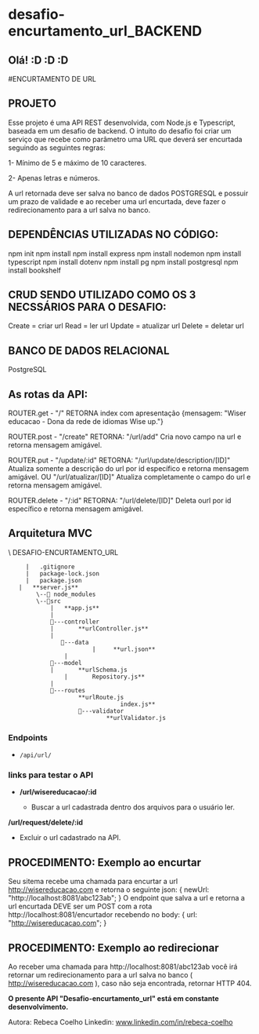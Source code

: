 # desafio-encurtamento_url_BACKEND

## Olá! :D :D :D

#ENCURTAMENTO DE URL

## PROJETO
Esse projeto é uma API REST desenvolvida, com Node.js e Typescript, baseada em um desafio de backend.
O intuito do desafio foi criar um serviço que recebe como parâmetro uma URL que deverá ser encurtada seguindo as seguintes regras:

1- Mínimo de 5 e máximo de 10 caracteres.

2- Apenas letras e números.

A url retornada deve ser salva no banco de dados POSTGRESQL e possuir um prazo de validade e ao receber uma url encurtada, deve fazer o redirecionamento para a url salva no banco. 

## DEPENDÊNCIAS UTILIZADAS NO CÓDIGO:
npm init
npm install
npm install express
npm install nodemon
npm install typescript
npm install dotenv
npm install pg
npm install postgresql
npm install bookshelf

## CRUD SENDO UTILIZADO COMO OS 3 NECSSÁRIOS PARA O DESAFIO:
Create = criar url
Read = ler url
Update = atualizar url
Delete = deletar url

## BANCO DE DADOS RELACIONAL
PostgreSQL


## As rotas da API:

ROUTER.get -
"/"
RETORNA index com apresentação {mensagem: "Wiser educacao - Dona da rede de idiomas Wise up."}


ROUTER.post -
"/create"
RETORNA:  "/url/add" Cria novo campo na url e retorna mensagem amigável.


ROUTER.put - 
"/update/:id"
RETORNA:  "/url/update/description/[ID]" Atualiza somente a descrição do url por id específico e retorna mensagem amigável.
OU
"/url/atualizar/[ID]" Atualiza completamente o campo do url e retorna mensagem amigável.


ROUTER.delete -
"/:id"
RETORNA: "/url/delete/[ID]" Deleta ourl por id específico e retorna mensagem amigável.


## Arquitetura MVC

\ DESAFIO-ENCURTAMENTO_URL

		 |   .gitignore
		 |   package-lock.json
		 |   package.json
	   |   **server.js**
			\--📂 node_modules
			\--📂src
			    |   **app.js**
			    |
			    📂---controller
			    |       **urlController.js**
			    |
          		   📂---data
                            |     **url.json**
          		    | 
			    📂---model
			    |       **urlSchema.js
					|       Repository.js**
			    |
			    📂---routes
			            **urlRoute.js
									index.js**
                        📂---validator
			                    **urlValidator.js
								

### Endpoints

- `/api/url/`

### links para testar o API

- **/url/wisereducacao/:id**

  - Buscar a url cadastrada dentro dos arquivos para o usuário ler.

**/url/request/delete/:id**

- Excluir o url cadastrado na API.


## PROCEDIMENTO: Exemplo ao encurtar
Seu sitema recebe uma chamada para encurtar a url http://wisereducacao.com e retorna o
seguinte json:
{ newUrl: "http://localhost:8081/abc123ab"; }
O endpoint que salva a url e retorna a url encurtada DEVE ser um POST com a rota
http://localhost:8081/encurtador recebendo no body:
{ url: "http://wisereducacao.com"; }


## PROCEDIMENTO: Exemplo ao redirecionar
Ao receber uma chamada para http://localhost:8081/abc123ab você irá retornar um
redirecionamento para a url salva no banco ( http://wisereducacao.com ), caso não seja
encontrada, retornar HTTP 404.



**O presente API "Desafio-encurtamento_url" está em constante desenvolvimento.**

Autora: Rebeca Coelho
Linkedin: www.linkedin.com/in/rebeca-coelho
